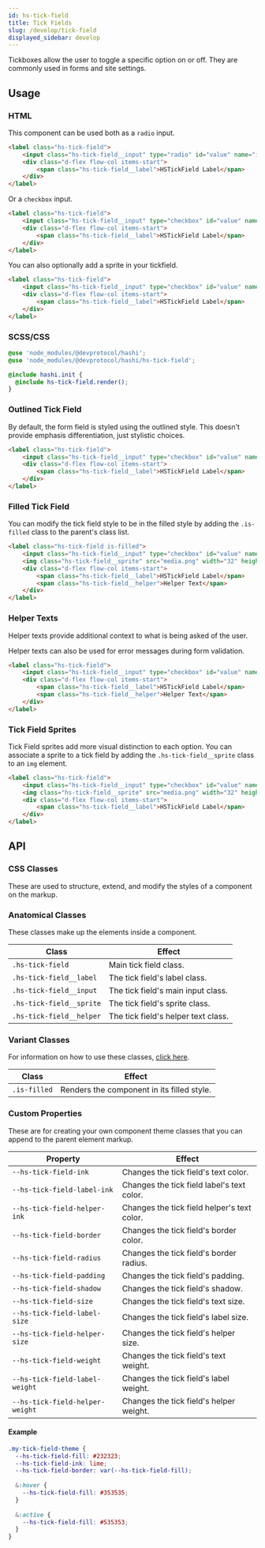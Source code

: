 ```yaml
---
id: hs-tick-field
title: Tick Fields
slug: /develop/tick-field
displayed_sidebar: develop
---
```

Tickboxes allow the user to toggle a specific option on or off. They are commonly used in forms and site settings.

## Usage
### HTML
This component can be used both as a `radio` input.
```html
<label class="hs-tick-field">
    <input class="hs-tick-field__input" type="radio" id="value" name="input" value="value" />
    <div class="d-flex flow-col items-start">
        <span class="hs-tick-field__label">HSTickField Label</span>
    </div>
</label>
```

Or a `checkbox` input.

```html
<label class="hs-tick-field">
    <input class="hs-tick-field__input" type="checkbox" id="value" name="input" value="value" />
    <div class="d-flex flow-col items-start">
        <span class="hs-tick-field__label">HSTickField Label</span>
    </div>
</label>
```

You can also optionally add a sprite in your tickfield.

```html
<label class="hs-tick-field">
    <input class="hs-tick-field__input" type="checkbox" id="value" name="input" value="value" />
    <div class="d-flex flow-col items-start">
        <span class="hs-tick-field__label">HSTickField Label</span>
    </div>
</label>
```

### SCSS/CSS
```scss
@use 'node_modules/@devprotocol/hashi';
@use 'node_modules/@devprotocol/hashi/hs-tick-field';

@include hashi.init {
  @include hs-tick-field.render();
}
```

### Outlined Tick Field
By default, the form field is styled using the outlined style. This doesn't provide emphasis differentiation, just stylistic choices.
```html
<label class="hs-tick-field">
    <input class="hs-tick-field__input" type="checkbox" id="value" name="input" value="value" />
    <div class="d-flex flow-col items-start">
        <span class="hs-tick-field__label">HSTickField Label</span>
    </div>
</label>
```

### Filled Tick Field
You can modify the tick field style to be in the filled style by adding the `.is-filled` class to the parent's class list.
```html
<label class="hs-tick-field is-filled">
    <input class="hs-tick-field__input" type="checkbox" id="value" name="input" value="value" />
    <img class="hs-tick-field__sprite" src="media.png" width="32" height="32" alt="media alt text" />
    <div class="d-flex flow-col items-start">
        <span class="hs-tick-field__label">HSTickField Label</span>
        <span class="hs-tick-field__helper">Helper Text</span>
    </div>
</label>
```

### Helper Texts
Helper texts provide additional context to what is being asked of the user.

Helper texts can also be used for error messages during form validation.
```html
<label class="hs-tick-field">
    <input class="hs-tick-field__input" type="checkbox" id="value" name="input" value="value" />
    <div class="d-flex flow-col items-start">
        <span class="hs-tick-field__label">HSTickField Label</span>
        <span class="hs-tick-field__helper">Helper Text</span>
    </div>
</label>
```

### Tick Field Sprites
Tick Field sprites add more visual distinction to each option. You can associate a sprite to a tick field by adding the `.hs-tick-field__sprite` class to an `img` element.
```html
<label class="hs-tick-field">
    <input class="hs-tick-field__input" type="checkbox" id="value" name="input" value="value" />
    <img class="hs-tick-field__sprite" src="media.png" width="32" height="32" alt="media alt text" />
    <div class="d-flex flow-col items-start">
        <span class="hs-tick-field__label">HSTickField Label</span>
    </div>
</label>
```

## API
### CSS Classes
These are used to structure, extend, and modify the styles of a component on the markup.

### Anatomical Classes
These classes make up the elements inside a component.

| Class                    | Effect                              |
|--------------------------|-------------------------------------|
| `.hs-tick-field`         | Main tick field class.              |
| `.hs-tick-field__label`  | The tick field's label class.       |
| `.hs-tick-field__input`  | The tick field's main input class.  |
| `.hs-tick-field__sprite` | The tick field's sprite class.      |
| `.hs-tick-field__helper` | The tick field's helper text class. |

### Variant Classes
For information on how to use these classes, [click here](index.md#modification-html).

| Class         | Effect                                             |
|---------------|----------------------------------------------------|
| `.is-filled`  | Renders the component in its filled style.         |

### Custom Properties
These are for creating your own component theme classes that you can append to the parent element markup.

| Property                        | Effect                                      |
|---------------------------------|---------------------------------------------|
| `--hs-tick-field-ink`           | Changes the tick field's text color.        |
| `--hs-tick-field-label-ink`     | Changes the tick field label's text color.  |
| `--hs-tick-field-helper-ink`    | Changes the tick field helper's text color. |
| `--hs-tick-field-border`        | Changes the tick field's border color.      |
| `--hs-tick-field-radius`        | Changes the tick field's border radius.     |
| `--hs-tick-field-padding`       | Changes the tick field's padding.           |
| `--hs-tick-field-shadow`        | Changes the tick field's shadow.            |
| `--hs-tick-field-size`          | Changes the tick field's text size.         |
| `--hs-tick-field-label-size`    | Changes the tick field's label size.        |
| `--hs-tick-field-helper-size`   | Changes the tick field's helper size.       |
| `--hs-tick-field-weight`        | Changes the tick field's text weight.       |
| `--hs-tick-field-label-weight`  | Changes the tick field's label weight.      |
| `--hs-tick-field-helper-weight` | Changes the tick field's helper weight.     |

#### Example

```scss
.my-tick-field-theme {
  --hs-tick-field-fill: #232323;
  --hs-tick-field-ink: lime;
  --hs-tick-field-border: var(--hs-tick-field-fill);
  
  &:hover {
    --hs-tick-field-fill: #353535;
  }
  
  &:active {
    --hs-tick-field-fill: #535353;
  }
}
```
